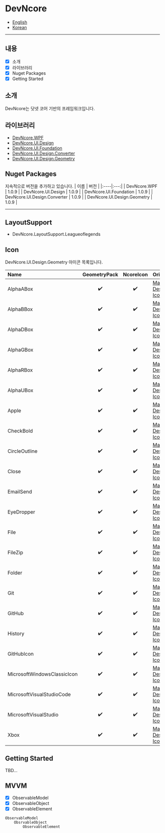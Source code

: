 # DevNcore
- [English](#) 
- [Korean](#)

---

## 내용
- [x] 소개
- [x] 라이브러리
- [x] Nuget Packages
- [x] Getting Started

## 소개
DevNcore는 닷넷 코어 기반의 프레임워크입니다.

## 라이브러리
- [DevNcore.WPF](https://www.nuget.org/packages/DevNcore.WPF/)
- [DevNcore.UI.Design](https://www.nuget.org/packages/DevNcore.WPF/)
- [DevNcore.UI.Foundation](https://www.nuget.org/packages/DevNcore.WPF/)
- [DevNcore.UI.Design.Converter](https://www.nuget.org/packages/DevNcore.WPF/)
- [DevNcore.UI.Design.Geometry](https://www.nuget.org/packages/DevNcore.WPF/) 

## Nuget Packages
지속적으로 버전을 추가하고 있습니다.
| 이름 | 버전 |
|:----|:---:|
| DevNcore.WPF | 1.0.9 |
| DevNcore.UI.Design | 1.0.9 |
| DevNcore.UI.Foundation | 1.0.9 |
| DevNcore.UI.Design.Converter | 1.0.9 |
| DevNcore.UI.Design.Geometry | 1.0.9 |

----

## LayoutSupport
- DevNcore.LayoutSupport.Leagueoflegends

## Icon
DevNcore.UI.Design.Geometry 아이콘 목록입니다.

| Name                        | GeometryPack | NcoreIcon | Original                                                  |
|:----------------------------|:------------:|:---------:|:--------------------------------------------------------  |
| AlphaABox                   | ✔️            | ✔️         | [Material Design Icons](https://materialdesignicons.com/) | 
| AlphaBBox                   | ✔️            | ✔️         | [Material Design Icons](https://materialdesignicons.com/) |
| AlphaDBox                   | ✔️            | ✔️         | [Material Design Icons](https://materialdesignicons.com/) |
| AlphaGBox                   | ✔️            | ✔️         | [Material Design Icons](https://materialdesignicons.com/) |
| AlphaRBox                   | ✔️            | ✔️         | [Material Design Icons](https://materialdesignicons.com/) |
| AlphaUBox                   | ✔️            | ✔️         | [Material Design Icons](https://materialdesignicons.com/) |
| Apple                       | ✔️            | ✔️         | [Material Design Icons](https://materialdesignicons.com/) |
| CheckBold                   | ✔️            | ✔️         | [Material Design Icons](https://materialdesignicons.com/) |
| CircleOutline               | ✔️            | ✔️         | [Material Design Icons](https://materialdesignicons.com/) |
| Close                       | ✔️            | ✔️         | [Material Design Icons](https://materialdesignicons.com/) |
| EmailSend                   | ✔️            | ✔️         | [Material Design Icons](https://materialdesignicons.com/) |
| EyeDropper                  | ✔️            | ✔️         | [Material Design Icons](https://materialdesignicons.com/) |
| File                        | ✔️            | ✔️         | [Material Design Icons](https://materialdesignicons.com/) |
| FileZip                     | ✔️            | ✔️         | [Material Design Icons](https://materialdesignicons.com/) |
| Folder                      | ✔️            | ✔️         | [Material Design Icons](https://materialdesignicons.com/) |
| Git                         | ✔️            | ✔️         | [Material Design Icons](https://materialdesignicons.com/) |
| GitHub                      | ✔️            | ✔️         | [Material Design Icons](https://materialdesignicons.com/) |
| History                     | ✔️            | ✔️         | [Material Design Icons](https://materialdesignicons.com/) |
| GitHubIcon                  | ✔️            | ✔️         | [Material Design Icons](https://materialdesignicons.com/) |
| MicrosoftWindowsClassicIcon | ✔️            | ✔️         | [Material Design Icons](https://materialdesignicons.com/) |
| MicrosoftVisualStudioCode   | ✔️            | ✔️         | [Material Design Icons](https://materialdesignicons.com/) |
| MicrosoftVisualStudio       | ✔️            | ✔️         | [Material Design Icons](https://materialdesignicons.com/) |
| Xbox                        | ✔️            | ✔️         | [Material Design Icons](https://materialdesignicons.com/) |

## Getting Started           
TBD...

## MVVM
- [x] ObservableModel
- [x] ObservableObject
- [x] ObservableElement

```
ObservableModel
    ObsrvableObject
        ObservableElement
```
